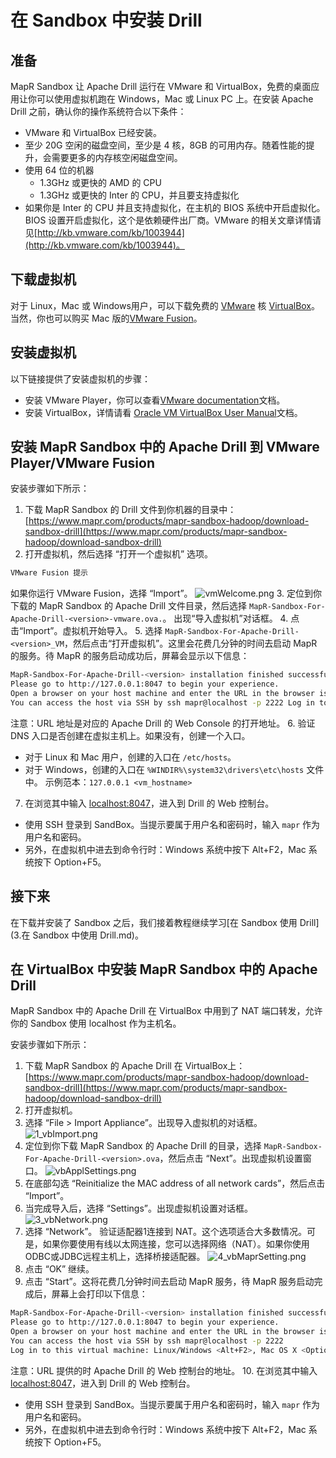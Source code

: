 # 在 Sandbox 中安装 Drill

## 准备

MapR Sandbox 让 Apache Drill 运行在 VMware 和 VirtualBox，免费的桌面应用让你可以使用虚拟机跑在 Windows，Mac 或 Linux PC 上。在安装 Apache Drill 之前，确认你的操作系统符合以下条件：

* VMware 和 VirtualBox 已经安装。
* 至少 20G 空闲的磁盘空间，至少是 4 核，8GB 的可用内存。随着性能的提升，会需要更多的内存核空闲磁盘空间。
* 使用 64 位的机器
  - 1.3GHz 或更快的 AMD 的 CPU
  - 1.3GHz 或更快的 Inter 的 CPU，并且要支持虚拟化
* 如果你是 Inter 的 CPU 并且支持虚拟化，在主机的 BIOS 系统中开启虚拟化。BIOS 设置开启虚拟化，这个是依赖硬件出厂商。VMware 的相关文章详情请见[http://kb.vmware.com/kb/1003944](http://kb.vmware.com/kb/1003944)。

## 下载虚拟机

对于 Linux，Mac 或 Windows用户，可以下载免费的 [VMware](https://my.vmware.com/web/vmware/free#desktop_end_user_computing/vmware_player/6_0) 核 [VirtualBox](https://www.virtualbox.org/wiki/Downloads)。当然，你也可以购买 Mac 版的[VMware Fusion](http://www.vmware.com/products/fusion/)。

## 安装虚拟机

以下链接提供了安装虚拟机的步骤：

* 安装 VMware Player，你可以查看[VMware documentation](http://www.vmware.com/support/pubs/player_pubs.html)文档。
* 安装 VirtualBox，详情请看 [Oracle VM VirtualBox User Manual](http://dlc.sun.com.edgesuite.net/virtualbox/4.3.4/UserManual.pdf)文档。

## 安装 MapR Sandbox 中的 Apache Drill 到 VMware Player/VMware Fusion

安装步骤如下所示：

1. 下载 MapR Sandbox 的 Drill 文件到你机器的目录中：
[https://www.mapr.com/products/mapr-sandbox-hadoop/download-sandbox-drill](https://www.mapr.com/products/mapr-sandbox-hadoop/download-sandbox-drill)
2. 打开虚拟机，然后选择 “打开一个虚拟机” 选项。
```bash
VMware Fusion 提示
```
如果你运行 VMware Fusion，选择 “Import”。
![vmWelcome.png](../../res/vmWelcome.png)
3. 定位到你下载的 MapR Sandbox 的 Apache Drill 文件目录，然后选择 ``` MapR-Sandbox-For-Apache-Drill-<version>-vmware.ova. ```。
出现“导入虚拟机”对话框。
4. 点击“Import”。虚拟机开始导入。
5. 选择 ``` MapR-Sandbox-For-Apache-Drill-<version>_VM ```，然后点击“打开虚拟机”。这里会花费几分钟的时间去启动 MapR 的服务。待 MapR 的服务启动成功后，屏幕会显示以下信息：
```bash
MapR-Sandbox-For-Apache-Drill-<version> installation finished successfully.
Please go to http://127.0.0.1:8047 to begin your experience.
Open a browser on your host machine and enter the URL in the browser is address field.
You can access the host via SSH by ssh mapr@localhost -p 2222 Log in to this virtual machine: Linux/Windows <Alt+F2>, Mac OS X <Options+F5>
```
注意：URL 地址是对应的 Apache Drill 的 Web Console 的打开地址。
6. 验证 DNS 入口是否创建在虚拟主机上。如果没有，创建一个入口。
  - 对于 Linux 和 Mac 用户，创建的入口在 ``` /etc/hosts ```。
  - 对于 Windows，创建的入口在 ``` %WINDIR%\system32\drivers\etc\hosts ``` 文件中。
  示例范本：``` 127.0.0.1 <vm_hostname> ```
7. 在浏览其中输入 [localhost:8047](http://localhost:8047/)，进入到 Drill 的 Web 控制台。
  - 使用 SSH 登录到 SandBox。当提示要属于用户名和密码时，输入 ``` mapr ``` 作为用户名和密码。
  - 另外，在虚拟机中进去到命令行时：Windows 系统中按下 Alt+F2，Mac 系统按下 Option+F5。

## 接下来

在下载并安装了 Sandbox 之后，我们接着教程继续学习[在 Sandbox 使用 Drill](3.在 Sandbox 中使用 Drill.md)。

## 在 VirtualBox 中安装 MapR Sandbox 中的 Apache Drill

MapR Sandbox 中的 Apache Drill 在 VirtualBox 中用到了 NAT 端口转发，允许你的 Sandbox 使用 localhost 作为主机名。

安装步骤如下所示：

1. 下载 MapR Sandbox 的 Apache Drill 在 VirtualBox上：[https://www.mapr.com/products/mapr-sandbox-hadoop/download-sandbox-drill](https://www.mapr.com/products/mapr-sandbox-hadoop/download-sandbox-drill)
2. 打开虚拟机。
3. 选择 “File > Import Appliance”。出现导入虚拟机的对话框。
![1_vbImport.png](../../res/1_vbImport.png)
4. 定位到你下载 MapR Sandbox 的 Apache Drill 的目录，选择 ``` MapR-Sandbox-For-Apache-Drill-<version>.ova ```，然后点击 “Next”。出现虚拟机设置窗口。
![vbApplSettings.png](../../res/vbApplSettings.png)
5. 在底部勾选 “Reinitialize the MAC address of all network cards”，然后点击 “Import”。
6. 当完成导入后，选择 “Settings”。出现虚拟机设置对话框。
![3_vbNetwork.png](../../res/3_vbNetwork.png)
7. 选择 “Network”。
验证适配器1连接到 NAT。这个选项适合大多数情况。可是，如果你要使用有线以太网连接，您可以选择网络（NAT）。如果你使用ODBC或JDBC远程主机上，选择桥接适配器。
![4_vbMaprSetting.png](../../res/4_vbMaprSetting.png)
8. 点击 “OK” 继续。
9. 点击 “Start”。这将花费几分钟时间去启动 MapR 服务，待 MapR 服务启动完成后，屏幕上会打印以下信息：
```bash
MapR-Sandbox-For-Apache-Drill-<version> installation finished successfully.
Please go to http://127.0.0.1:8047 to begin your experience.
Open a browser on your host machine and enter the URL in the browser is address field.
You can access the host via SSH by ssh mapr@localhost -p 2222
Log in to this virtual machine: Linux/Windows <Alt+F2>, Mac OS X <Options+F5>  
```
注意：URL 提供的时 Apache Drill 的 Web 控制台的地址。
10. 在浏览其中输入 [localhost:8047](http://localhost:8047/)，进入到 Drill 的 Web 控制台。
  - 使用 SSH 登录到 SandBox。当提示要属于用户名和密码时，输入 ``` mapr ``` 作为用户名和密码。
  - 另外，在虚拟机中进去到命令行时：Windows 系统中按下 Alt+F2，Mac 系统按下 Option+F5。
